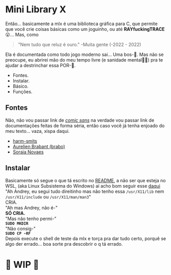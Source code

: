 # Mini Library X

Então... basicamente a mlx é uma biblioteca gráfica para C, que permite que você crie coisas básicas como um joguinho, ou até **RAYfuckingTRACE**😮... Mas, como  

> "Nem tudo que reluz é ouro." -Muita gente (-2022 - 2022)

Ela é documentada como todo jogo moderno sai... Uma bos-🤬. Mas não se preocupe, eu abrirei mão do meu tempo livre (e sanidade mental😵‍💫) pra te ajudar a destrinchar essa POR-🤬.

* Fontes.
* Instalar.
* Básico.
* Funções.

## Fontes

Não, não vou passar link de _[comic sans](https://youtu.be/wDgQdr8ZkTw)_ na verdade vou passar link de documentações feitas de forma séria, então caso você já tenha enjoado do meu texto... vaza, xispa daqui.   
* [harm-smits](https://harm-smits.github.io/42docs/libs/minilibx)   
* [Aurelien Brabant (brabo)](https://aurelienbrabant.fr/blog?tags=school+42)
* [Soraia Novaes](https://soraianovaes.notion.site/So-Long-c6d751eb784f46b8848a8cda5e3fdf4d)

## Instalar

Basicamente só segue o que tá escrito no [README](https://github.com/42Paris/minilibx-linux), a não ser que esteja no WSL, (aka Linux Subsistema do Windows) aí acho bom seguir esse [daqui](https://harm-smits.github.io/42docs/libs/minilibx/getting_started.html#getting-a-screen-on-windows-10-wsl2)   
"Ah Andrey, eu segui tudo direitinho mas não tenho essa `/usr/X11/lib` nem `/usr/X11/include` ou `/usr/X11/man/man3`"   
CRIA.   
"Ah mas Andrey, não é-"   
**SÓ CRIA.**   
"Mas não tenho permi-"   
**`SUDO MKDIR`**   
"Não consig-"   
**`SUDO CP -RF`**   
Depois execute o shell de teste da mlx e torça pra dar tudo certo, porquê se algo der errado... boa sorte pra descobrir o q tá errado.

# 🚧 WIP 🚧
